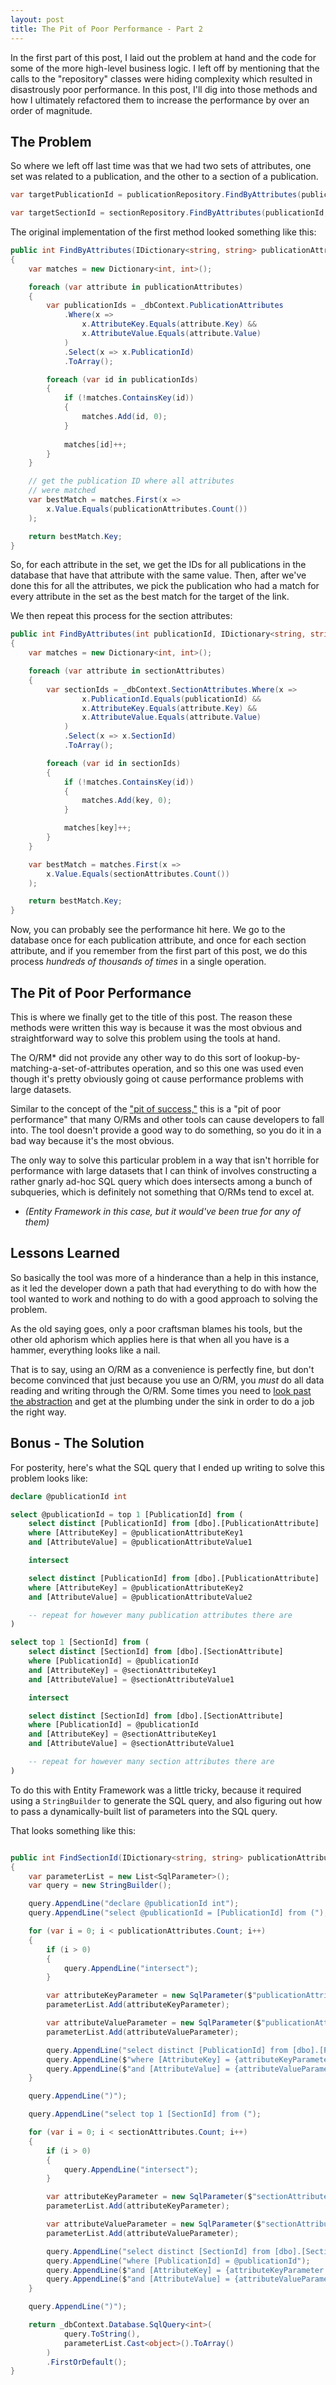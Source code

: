 ```yaml
---
layout: post
title: The Pit of Poor Performance - Part 2
---
```


In the first part of this post, I laid out the problem at hand and the code for some of the more high-level business logic. I left off by mentioning that the calls to the "repository" classes were hiding complexity which resulted in disastrously poor performance. In this post, I'll dig into those methods and how I ultimately refactored them to increase the performance by over an order of magnitude.

## The Problem

So where we left off last time was that we had two sets of attributes, one set was related to a publication, and the other to a section of a publication. 

````csharp
var targetPublicationId = publicationRepository.FindByAttributes(publicationAttributes);

var targetSectionId = sectionRepository.FindByAttributes(publicationId, sectionAttributes);
````

The original implementation of the first method looked something like this:

````csharp
public int FindByAttributes(IDictionary<string, string> publicationAttributes)
{
    var matches = new Dictionary<int, int>();

    foreach (var attribute in publicationAttributes)
    {
        var publicationIds = _dbContext.PublicationAttributes
            .Where(x => 
                x.AttributeKey.Equals(attribute.Key) &&         
                x.AttributeValue.Equals(attribute.Value)
            )
            .Select(x => x.PublicationId)
            .ToArray();

        foreach (var id in publicationIds)
        {
            if (!matches.ContainsKey(id))
            {
                matches.Add(id, 0);
            }
            
            matches[id]++;
        }
    }

    // get the publication ID where all attributes
    // were matched
    var bestMatch = matches.First(x => 
        x.Value.Equals(publicationAttributes.Count())
    );

    return bestMatch.Key;
}
````

So, for each attribute in the set, we get the IDs for all publications in the database that have that attribute with the same value. Then, after we've done this for all the attributes, we pick the publication who had a match for every attribute in the set as the best match for the target of the link.

We then repeat this process for the section attributes:

````csharp
public int FindByAttributes(int publicationId, IDictionary<string, string> sectionAttributes)
{
    var matches = new Dictionary<int, int>();

    foreach (var attribute in sectionAttributes)
    {
        var sectionIds = _dbContext.SectionAttributes.Where(x =>
                x.PublicationId.Equals(publicationId) &&
                x.AttributeKey.Equals(attribute.Key) &&
                x.AttributeValue.Equals(attribute.Value)
            )
            .Select(x => x.SectionId)
            .ToArray();

        foreach (var id in sectionIds)
        {
            if (!matches.ContainsKey(id))
            {
                matches.Add(key, 0);
            }

            matches[key]++;
        }
    }

    var bestMatch = matches.First(x =>
        x.Value.Equals(sectionAttributes.Count())
    );

    return bestMatch.Key;
}
````

Now, you can probably see the performance hit here. We go to the database once for each publication attribute, and once for each section attribute, and if you remember from the first part of this post, we do this process *hundreds of thousands of times* in a single operation.

## The Pit of Poor Performance

This is where we finally get to the title of this post. The reason these methods were written this way is because it was the most obvious and straightforward way to solve this problem using the tools at hand. 

The O/RM* did not provide any other way to do this sort of lookup-by-matching-a-set-of-attributes operation, and so this one was used even though it's pretty obviously going ot cause performance problems with large datasets.

Similar to the concept of the ["pit of success,"](https://blog.codinghorror.com/falling-into-the-pit-of-success/) this is a "pit of poor performance" that many O/RMs and other tools can cause developers to fall into. The tool doesn't provide a good way to do something, so you do it in a bad way because it's the most obvious.

The only way to solve this particular problem in a way that isn't horrible for performance with large datasets that I can think of involves constructing a rather gnarly ad-hoc SQL query which does intersects among a bunch of subqueries, which is definitely not something that O/RMs tend to excel at. 

* *(Entity Framework in this case, but it would've been true for any of them)*

## Lessons Learned

So basically the tool was more of a hinderance than a help in this instance, as it led the developer down a path that had everything to do with how the tool wanted to work and nothing to do with a good approach to solving the problem.

As the old saying goes, only a poor craftsman blames his tools, but the other old aphorism which applies here is that when all you have is a hammer, everything looks like a nail. 

That is to say, using an O/RM as a convenience is perfectly fine, but don't become convinced that just because you use an O/RM, you *must* do all data reading and writing through the O/RM. Some times you need to  [look past the abstraction](https://www.hanselman.com/blog/PleaseLearnToThinkAboutAbstractions.aspx) and get at the plumbing under the sink in order to do a job the right way.

## Bonus - The Solution

For posterity, here's what the SQL query that I ended up writing to solve this problem looks like:

````sql
declare @publicationId int

select @publicationId = top 1 [PublicationId] from (
    select distinct [PublicationId] from [dbo].[PublicationAttribute]
    where [AttributeKey] = @publicationAttributeKey1
    and [AttributeValue] = @publicationAttributeValue1

    intersect

    select distinct [PublicationId] from [dbo].[PublicationAttribute]
    where [AttributeKey] = @publicationAttributeKey2
    and [AttributeValue] = @publicationAttributeValue2

    -- repeat for however many publication attributes there are
)

select top 1 [SectionId] from (
    select distinct [SectionId] from [dbo].[SectionAttribute]
    where [PublicationId] = @publicationId
    and [AttributeKey] = @sectionAttributeKey1
    and [AttributeValue] = @sectionAttributeValue1

    intersect

    select distinct [SectionId] from [dbo].[SectionAttribute]
    where [PublicationId] = @publicationId
    and [AttributeKey] = @sectionAttributeKey1
    and [AttributeValue] = @sectionAttributeValue1

    -- repeat for however many section attributes there are
)
````

To do this with Entity Framework was a little tricky, because it required using a `StringBuilder` to generate the SQL query, and also figuring out how to pass a dynamically-built list of parameters into the SQL query. 

That looks something like this:

````csharp

public int FindSectionId(IDictionary<string, string> publicationAttributes, IDictionary<string, string> sectionAttributes)
{
    var parameterList = new List<SqlParameter>();
    var query = new StringBuilder();

    query.AppendLine("declare @publicationId int");
    query.AppendLine("select @publicationId = [PublicationId] from (");

    for (var i = 0; i < publicationAttributes.Count; i++)
    {
        if (i > 0)
        {
            query.AppendLine("intersect");
        }

        var attributeKeyParameter = new SqlParameter($"publicationAttributeKey{i}", publicationAttributes[i].Key);
        parameterList.Add(attributeKeyParameter);

        var attributeValueParameter = new SqlParameter($"publicationAttributeValue{i}", publicationAttributes[i].Value);
        parameterList.Add(attributeValueParameter);

        query.AppendLine("select distinct [PublicationId] from [dbo].[PublicationAttribute]");
        query.AppendLine($"where [AttributeKey] = {attributeKeyParameter.ParameterName}");
        query.AppendLine($"and [AttributeValue] = {attributeValueParameter.ParameterName}");
    }

    query.AppendLine(")");

    query.AppendLine("select top 1 [SectionId] from (");

    for (var i = 0; i < sectionAttributes.Count; i++)
    {
        if (i > 0)
        {
            query.AppendLine("intersect");
        }

        var attributeKeyParameter = new SqlParameter($"sectionAttributeKey{i}", sectionAttributes[i].Key);
        parameterList.Add(attributeKeyParameter);

        var attributeValueParameter = new SqlParameter($"sectionAttributeValue{i}", sectionAttributes[i].Value);
        parameterList.Add(attributeValueParameter);

        query.AppendLine("select distinct [SectionId] from [dbo].[SectionAttribute]");
        query.AppendLine("where [PublicationId] = @publicationId");
        query.AppendLine($"and [AttributeKey] = {attributeKeyParameter.ParameterName}");
        query.AppendLine($"and [AttributeValue] = {attributeValueParameter.ParameterName}");
    }

    query.AppendLine(")");

    return _dbContext.Database.SqlQuery<int>(
            query.ToString(), 
            parameterList.Cast<object>().ToArray()
        )
        .FirstOrDefault();
}
````